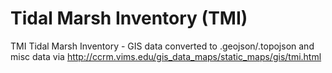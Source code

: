 Tidal Marsh Inventory (TMI)
========================

TMI Tidal Marsh Inventory - GIS data converted to .geojson/.topojson and misc data via http://ccrm.vims.edu/gis_data_maps/static_maps/gis/tmi.html
